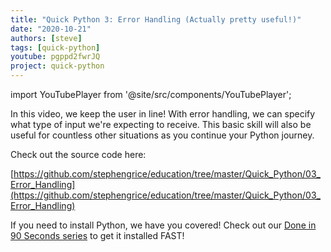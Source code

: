 ```yaml
---
title: "Quick Python 3: Error Handling (Actually pretty useful!)"
date: "2020-10-21"
authors: [steve]
tags: [quick-python]
youtube: pgppd2fwrJQ
project: quick-python
---
```


import YouTubePlayer from '@site/src/components/YouTubePlayer';

<YouTubePlayer youtubeLink={frontmatter.youtube} />

In this video, we keep the user in line! With error handling, we can specify what type of input we're expecting to receive. This basic skill will also be useful for countless other situations as you continue your Python journey.

<!--truncate-->

Check out the source code here:

[https://github.com/stephengrice/education/tree/master/Quick_Python/03_Error_Handling](https://github.com/stephengrice/education/tree/master/Quick_Python/03_Error_Handling)

If you need to install Python, we have you covered! Check out our [Done in 90 Seconds series](/projects/lte-90-sec) to get it installed FAST!
